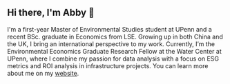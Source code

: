 ## Hi there, I'm Abby 👋
I'm a first-year Master of Environmental Studies student at UPenn and a recent BSc. graduate in Economics from LSE. Growing up in both China and the UK, I bring an international perspective to my work. Currently, I’m the Environmental Economics Graduate Research Fellow at the Water Center at UPenn, where I combine my passion for data analysis with a focus on ESG metrics and ROI analysis in infrastructure projects. You can learn more about me on my [website](https://abbysheng.netlify.app/).

<!--
**shengabb/shengabb** is a ✨ _special_ ✨ repository because its `README.md` (this file) appears on your GitHub profile.

Here are some ideas to get you started:

- 🔭 I’m currently working on ...
- 🌱 I’m currently learning ...
- 👯 I’m looking to collaborate on ...
- 🤔 I’m looking for help with ...
- 💬 Ask me about ...
- 📫 How to reach me: ...
- 😄 Pronouns: ...
- ⚡ Fun fact: ...
-->
